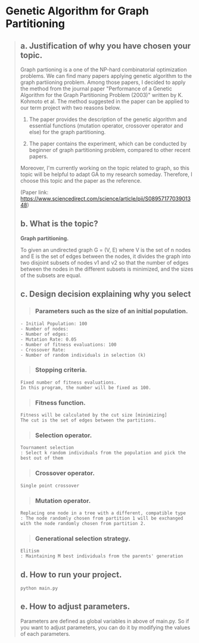 # Genetic Algorithm for Graph Partitioning

> ## a. Justification of why you have chosen your topic.
> Graph partioning is a one of the NP-hard combinatorial optimization problems. We can find many papers applying genetic algorithm to the graph partiioning problem.
> Among those papers, I decided to apply the method from the journal paper "Performance of a Genetic Algorithm for the Graph Partitioning Problem (2003)" written by K. Kohmoto et al. The method suggested in the paper can be applied to our term project with two reasons below. 
> 
> 1. The paper provides the description of the genetic algorithm and essential functions (mutation operator, crossover operator and else) for the graph partitioning.
> 
> 2. The paper contains the experiment, which can be conducted by beginner of graph partitioning problem, compared to other recent papers.
> 
> Moreover, I'm currently working on the topic related to graph, so this topic will be helpful to adapt GA to my research someday. Therefore, I choose this topic and the paper as the reference.
> 
> (Paper link: https://www.sciencedirect.com/science/article/pii/S0895717703901348)
>
>
> ## b. What is the topic?
> **Graph partitioning.**
> 
> To given an undirected graph G = (V, E) where V is the set of n nodes and E is the set of edges between the nodes, it divides the graph into two disjoint subsets of nodes v1 and v2 so that the number of edges between the nodes in the different subsets is minimized, and the sizes of the subsets are equal.
> 
> ## c. Design decision explaining why you select
>> ### Parameters such as the size of an initial population.
> ```
> - Initial Population: 100
> - Number of nodes: 
> - Number of edges: 
> - Mutation Rate: 0.05
> - Number of fitness evaluations: 100
> - Crossover Rate: 
> - Number of random individuals in selection (k)
> ```
>> ### Stopping criteria.
> ```
> Fixed number of fitness evaluations.
> In this program, the number will be fixed as 100.
> ```
>> ### Fitness function.
> ```
> Fitness will be calculated by the cut size [minimizing]
> The cut is the set of edges between the partitions.
> ```
>> ### Selection operator.
> ```
> Tournament selection
> : Select k random individuals from the population and pick the best out of them
> ```
>> ### Crossover operator.
> ```
> Single point crossover
> ```
>> ### Mutation operator.
> ```
> Replacing one node in a tree with a different, compatible type
> : The node randomly chosen from partition 1 will be exchanged with the node randomly chosen from partition 2.
> ```
>> ### Generational selection strategy.
> ```
> Elitism
> : Maintaining M best individuals from the parents' generation
> ```
> ## d. How to run your project.
> ```
> python main.py
> ```
> ## e. How to adjust parameters.
> Parameters are defined as global variables in above of main.py.
> So if you want to adjust parameters, you can do it by modifying the values of each parameters.
> 
